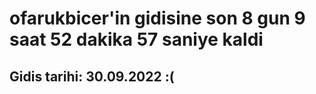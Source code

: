 # ofarukbicer'in gidisine son 8 gun 9 saat 52 dakika 57 saniye kaldi

## Gidis tarihi: 30.09.2022 :(